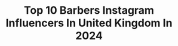 ---
title: Top 10 Barbers Instagram Influencers In United Kingdom In 2024
description: >-
  Find top barbers Instagram influencers in United Kingdom in 2024. Most popular hashtags: #barber #hair #barberlife #mensfashion.
platform: Instagram
hits: 97
text_top: Identify the top-rated Instagram influencers on inBeat.
text_bottom: Our database has 97 Instagram influencers like this in United Kingdom for you to collaborate.
profiles:
  - username: "nohailchooch"
    fullname: >-
      Nohail Mohammed
    bio: >-
      🇵🇰🇺🇬 Acting MGT - @alexpriestleytalent Social MGT - @connectmgt Barber - @nohailchooch.barber TikTok & YouTube - @nohailchooch
    location: "United Kingdom"
    followers: 103134
    engagement: 1124
    commentsToLikes: 0.012417
    id: ck8syi5gmkvxp0j78r2wtagik
    verified: false
    hashtags: "#barber, #taper, #fashion, #haircut"
  - username: "metanastis_hair"
    fullname: >-
      Panagiotis Kolios
    bio: >-
      Barber & Educator based in Greece🇬🇷 📍co-founder : @thebigsession 📍For Seminars & Shows DM📩
    location: "United Kingdom"
    followers: 78819
    engagement: 2638
    commentsToLikes: 0.025345
    id: ck9hbhmwygvd10j78k60glzpe
    verified: false
    hashtags: "#barber, #malemage, #barbersinctv, #barbershops"
  - username: "arod23pr"
    fullname: >-
      Barber A-ROD
    bio: >-
      📍🇦🇪 Dubai Elite Barber💈 | Co-Founder & CMO of @lv3pro | CEO @arodllc 🚀 | 🌍 Global Ambassador @babylissprobarber & @Booksybiz 🌐 | Marketing Advisor 📊
    location: "United Kingdom"
    followers: 2045806
    engagement: 101
    commentsToLikes: 0.018253
    id: ck0tv0oqf9ff80i19ycrbjnub
    verified: false
    hashtags: "#barber, #arod23pr, #hair, #hairart"
  - username: "r.braid"
    fullname: >-
      Robert Braid
    bio: >-
      ▶️ Award Winning Barber ▶️ Creative Team Director ▶️ @BRAIDBARBERS ▶️ Brand Ambassador ▶️ @LV3PRO ▶️ TikTok (r.braid)
    location: "United Kingdom"
    followers: 43707
    engagement: 200
    commentsToLikes: 0.050254
    id: ck14ivctvhbn00i19yhwd1gjw
    verified: false
    hashtags: "#menshair, #womenshair, #lv3elite, #l3vel3"
  - username: "ryan_davieshall"
    fullname: >-
      Ryan Davies-Hall
    bio: >-
      The Wild One. - Birmingham // UK📍 - Barber // Model - @woodstockmodels 🇬🇧 Enquiries: RYANDAVIESHALL@GMAIL.COM THE BLACK EDITION // OUT NOW
    location: "United Kingdom"
    followers: 52726
    engagement: 284
    commentsToLikes: 0.017952
    id: ck5bw6tbsl3p10i11omhnc7yr
    verified: false
    hashtags: "#tattoomodel, #pinkhair, #tattoo, #youcantsitwithus"
  - username: "brideyjo"
    fullname: >-
      Bridey Jo ✂️
    bio: >-
      BARBER BOSS • ↑ENERGY↑ • ROCK N ROLL ✂️Owner @brideyjobarbers 🤘🏽Ambassador @booksybiz @slickgorilla 🌈♑️✨ All my links below ⬇️
    location: "United Kingdom"
    followers: 12084
    engagement: 301
    commentsToLikes: 0.053955
    id: ck5zm5xnzlyna0i14ma2zcbfm
    verified: false
    hashtags: "#booksybiz, #trendingreel, #barberlove, #rotd"
  - username: "m13ky"
    fullname: >-
      Mick Graham
    bio: >-
      Founder Of “LOCATION” X Studio British Master Barber Of The Year 2016 Specifically Tailored Private 1-1 Or Group Education Days Available via D.M
    location: "United Kingdom"
    followers: 40211
    engagement: 367
    commentsToLikes: 0.014069
    id: ck5zt8v4kzyik0i146y0441mr
    verified: false
    hashtags: "#style, #gentshair, #supreme, #locationx"
  - username: "joemcbarber"
    fullname: >-
      Joe McIlvaney
    bio: >-
      ▪💈Barber/ Men's Hairstylist 💈 ▪Owner of✂️ @artfulbarbers ✂️[LONDON] 📍 ▪DM for enquiries Mobile service Available🧳
    location: "United Kingdom"
    followers: 10101
    engagement: 417
    commentsToLikes: 0.070163
    id: ck5hk4soihses0i11sth52vdz
    verified: false
    hashtags: "#sharpfade, #ukmasterbarbers, #barberinspirations, #barbershop"
  - username: "littleandytattoo"
    fullname: >-
      Little Andy
    bio: >-
      EMAIL littleandytattoo@gmail.com / BOOKING MAY (no cover ups) @thechurchtattoo Birmingham 🇬🇧 Sponsors @electricink @barber_dts @pennyblacktattoobutter
    location: "United Kingdom"
    followers: 222452
    engagement: 155
    commentsToLikes: 0.015297
    id: ck14ghpu35a5n0i195dvnemrf
    verified: false
    hashtags: "#tattoo, #tattooart, #tattooing, #tattooartist"
  - username: "mdlnworld"
    fullname: >-
      𝐌𝐀𝐃𝐀𝐋𝐈𝐍 | 𝐌𝐃𝐋𝐍
    bio: >-
      ◾️WELLA TVA 2018 UK AWARD WINNER 🇬🇧🇬🇧🇬🇧 ◾️#blockchain #deFi #dapps #crypto #ETH enthusiast ◾️MANAGER & SENIOR BARBER @ HOB MAN
    location: "United Kingdom"
    followers: 21663
    engagement: 203
    commentsToLikes: 0.011774
    id: ck5qaq2c1hol10i11r0jbrudd
    verified: false
    hashtags: "#nikon, #fashion, #instadaily, #love"
---
